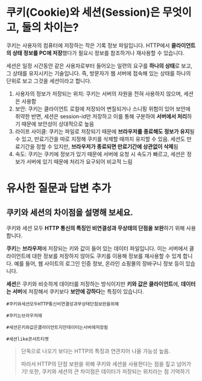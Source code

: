 # 쿠키(Cookie)와 세션(Session)은 무엇이고, 둘의 차이는?

쿠키는 사용자의 컴퓨터에 저장하는 작은 기록 정보 파일입니다. HTTP에서 **클라이언트의 상태 정보를 PC에 저장**했다가 필요시 정보를 참조하거나 재사용할 수 있습니다.

세션은 일정 시간동안 같은 사용자로부터 들어오는 일련의 요구를 **하나의 상태**로 보고, 그 상태를 유지시키는 기술입니다. 즉, 방문자가 웹 서버에 접속해 있는 상태를 하나의 단위로 보고 그것을 세션이라고 합니다.

1. 사용자의 정보가 저장되는 위치: 쿠키는 서버의 자원을 전혀 사용하지 않으며, 세션은 사용함
2. 보안: 쿠키는 클라이언트 로컬에 저장되어 변질되거나 스니핑 위험이 있어 보안에 취약한 반면, 세션은 session-id만 저장하고 이를 통해 구분하여 **서버에서 처리**하기 때문에 보안성이 상대적으로 높음
3. 라이프 사이클: 쿠키는 파일로 저장되기 때문에 **브라우저를 종료해도 정보가 유지**될 수 있고, 만료기간을 따로 지정해 쿠키를 삭제할 때까지 유지할 수 있음. 세션도 만료기간을 정할 수 있지만, **브라우저가 종료되면 만료기간에 상관없이 삭제**됨
4. 속도: 쿠키는 쿠키에 정보가 있기 때문에 서버에 요청 시 속도가 빠르고, 세션은 정보가 서버에 있기 때문에 처리가 요구되어 비교적 느림


# 유사한 질문과 답변 추가

## 쿠키와 세션의 차이점을 설명해 보세요.

쿠키와 세션 모두 **HTTP 통신의 특징인 비연결성과 무상태의 단점을 보완**하기 위해 사용합니다.

**쿠키**는 **브라우저**에 저장되는 키와 값이 들어 있는 데이터 파일입니다. 이는 서버에서 클라이언트에 대한 정보를 저장하지 않아도 쿠키를 이용해 정보를 재사용할 수 있게 합니다. 예를 들어, 웹 사이트의 로그인 인증 정보, 온라인 쇼핑몰의 장바구니 정보 등이 있습니다.

**세션**은 쿠키와 비슷하게 데이터를 저장하는 방식이지만 **키와 값은 클라이언트**에, **데이터는 서버**에 저장해서 쿠키보다 **보안에 강하다**는 특징이 있습니다.

`#쿠키와세션모두HTTP통신비연결성과무상태단점보완을위해`

`#쿠키는브라우저에`

`#세션은키와값은클라이언트지만데이터는서버에저장됨`

`#세션like콘서트티켓`

> 단독으로 나오기 보다는 HTTP의 특징과 연관지어 나올 가능성 높음.
>
> 따라서 HTTP의 단점 보완을 위해 쿠키와 세션을 사용한다는 점을 짚고 넘어가기! 또한, 쿠키와 세션의 큰 차이점은 데이터가 저장되는 위치라는 점 기억하기
